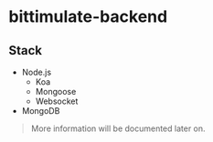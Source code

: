 # bittimulate-backend

## Stack
- Node.js
  - Koa
  - Mongoose
  - Websocket
- MongoDB

> More information will be documented later on.
